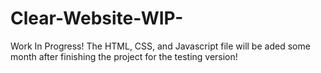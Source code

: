 # Clear-Website-WIP-
Work In Progress! The HTML, CSS, and Javascript file will be aded some month after finishing the project for the testing version!
